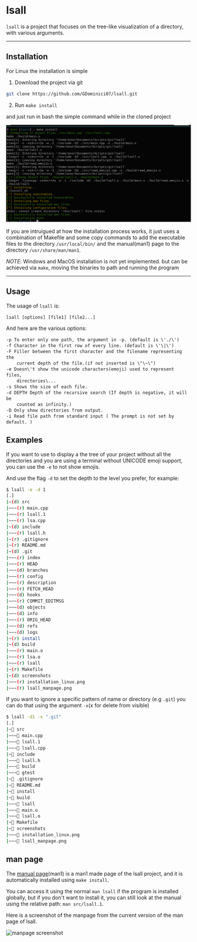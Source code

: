 # lsall

`lsall` is a project that focuses on the tree-like visualization of a directory, with various arguments.

---
## Installation

For Linux the installation is simple

1. Download the project via git

```bash
git clone https://github.com/GDominici07/lsall.git
```

2. Run `make install`

and just run in bash the simple command while in the cloned project

![installation image](./screenshots/installation_linux.png)

If you are intruigued at how the installation process works, it just uses a combination of Makefile and some copy commands to add the executable files to the directory `/usr/local/bin/` and the manual(man1) page to the directory `/usr/share/man/man1`.

*NOTE*: Windows and MacOS installation is not yet implemented. but can be achieved via
`make`, moving the binaries to path and running the program


---
## Usage
The usage of `lsall` is:

    lsall [options] [file1] [file2...]

And here are the various options:

```
-p To enter only one path, the argument in -p. (default is \'./\')
-f Character in the first row of every line. (default is \'\|\')
-F Filler between the first character and the filename representing the
    current depth of the file.(if not inserted is \"\~\")
-e Doesn\'t show the unicode characters(emoji) used to represent files,
    directories\...
-s Shows the size of each file.
-d DEPTH Depth of the recursive search (If depth is negative, it will be
    counted as infinity.)
-D Only show directories from output.
-i Read file path from standard input ( The prompt is not set by default. )
```
## Examples

If you want to use to display a the tree of your project without all the directories and you are
using a terminal without UNICODE emoji support, you can use the `-e` to not show emojis.

And use the flag `-d` to set the depth to the level you prefer, for example:

```bash
$ lsall -e -d 1
[.]
|~(d) src
|~~~(r) main.cpp
|~~~(r) lsall.1
|~~~(r) lsa.cpp
|~(d) include
|~~~(r) lsall.h
|~(r) .gitignore
|~(r) README.md
|~(d) .git
|~~~(r) index
|~~~(r) HEAD
|~~~(d) branches
|~~~(r) config
|~~~(r) description
|~~~(r) FETCH_HEAD
|~~~(d) hooks
|~~~(r) COMMIT_EDITMSG
|~~~(d) objects
|~~~(d) info
|~~~(r) ORIG_HEAD
|~~~(d) refs
|~~~(d) logs
|~(r) install
|~(d) build
|~~~(r) main.o
|~~~(r) lsa.o
|~~~(r) lsall
|~(r) Makefile
|~(d) screenshots
|~~~(r) installation_linux.png
|~~~(r) lsall_manpage.png
```

If you want to ignore a specific pattern of name or directory (e.g `.git`) you can do that using the argument `-x`(x for delete from visible)

```bash
$ lsall -d1 -x ".git"
[.]
|~📁 src
|~~~📃 main.cpp
|~~~📃 lsall.1
|~~~📃 lsall.cpp
|~📁 include
|~~~📃 lsall.h
|~~~📁 build
|~~~📁 gtest
|~📃 .gitignore
|~📃 README.md
|~📃 install
|~📁 build
|~~~📃 lsall
|~~~📃 main.o
|~~~📃 lsall.o
|~📃 Makefile
|~📁 screenshots
|~~~📃 installation_linux.png
|~~~📃 lsall_manpage.png
```

## man page

The [manual page](src/lsall.1)(man1) is a man1 made page of the lsall project, and 
it is automatically installed using `make install`.

You can access it using the normal `man lsall` if the program is installed globally, but if you don't want to install it, you can still look at the manual using the relative path: `man src/lsall.1`.

Here is a screenshot of the manpage from the current version of the man page of lsall.

![manpage screenshot](screenshots/lsall_manpage.png)



